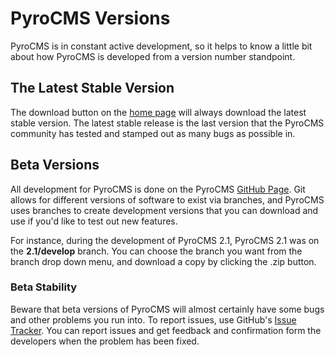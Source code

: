 # PyroCMS Versions

PyroCMS is in constant active development, so it helps to know a little bit about how PyroCMS is developed from a version number standpoint.

## The Latest Stable Version

The download button on the [home page](http://www.pyrocms.com) will always download the latest stable version. The latest stable release is the last version that the PyroCMS community has tested and stamped out as many bugs as possible in.

## Beta Versions

All development for PyroCMS is done on the PyroCMS [GitHub Page](https://github.com/pyrocms/pyrocms). Git allows for different versions of software to exist via branches, and PyroCMS uses branches to create development versions that you can download and use if you'd like to test out new features.

For instance, during the development of PyroCMS 2.1, PyroCMS 2.1 was on the **2.1/develop** branch. You can choose the branch you want from the branch drop down menu, and download a copy by clicking the .zip button.

### Beta Stability

Beware that beta versions of PyroCMS will almost certainly have some bugs and other problems you run into. To report issues, use GitHub's [Issue Tracker](https://github.com/pyrocms/pyrocms/issues). You can report issues and get feedback and confirmation form the developers when the problem has been fixed.
